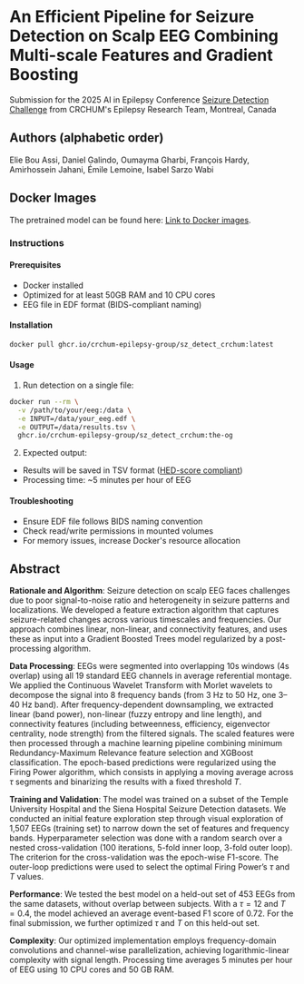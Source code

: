 # An Efficient Pipeline for Seizure Detection on Scalp EEG Combining Multi-scale Features and Gradient Boosting

Submission for the 2025 AI in Epilepsy Conference [Seizure Detection Challenge](https://epilepsybenchmarks.com/challenge/) from CRCHUM's Epilepsy Research Team, Montreal, Canada

## Authors (alphabetic order)

Elie Bou Assi, Daniel Galindo, Oumayma Gharbi, François Hardy, Amirhossein Jahani, Émile Lemoine, Isabel Sarzo Wabi

## Docker Images

The pretrained model can be found here: [Link to Docker images](https://github.com/orgs/CRCHUM-Epilepsy-Group/packages/container/package/sz_detect_crchum).

### Instructions

#### Prerequisites
- Docker installed
- Optimized for at least 50GB RAM and 10 CPU cores
- EEG file in EDF format (BIDS-compliant naming)

#### Installation

``` sh
docker pull ghcr.io/crchum-epilepsy-group/sz_detect_crchum:latest
```
#### Usage
1. Run detection on a single file:

``` sh
docker run --rm \
  -v /path/to/your/eeg:/data \
  -e INPUT=/data/your_eeg.edf \
  -e OUTPUT=/data/results.tsv \
  ghcr.io/crchum-epilepsy-group/sz_detect_crchum:the-og
```

2. Expected output:
- Results will be saved in TSV format ([HED-score compliant](https://hed-schemas.readthedocs.io/en/latest/hed_score_schema.html))
- Processing time: ~5 minutes per hour of EEG

#### Troubleshooting
- Ensure EDF file follows BIDS naming convention
- Check read/write permissions in mounted volumes
- For memory issues, increase Docker's resource allocation


## Abstract

**Rationale and Algorithm**: Seizure detection on scalp EEG faces challenges due to poor signal-to-noise ratio and heterogeneity in seizure patterns and localizations. We developed a feature extraction algorithm that captures seizure-related changes across various timescales and frequencies. Our approach combines linear, non-linear, and connectivity features, and uses these as input into a Gradient Boosted Trees model regularized by a  post-processing algorithm.

**Data Processing**: EEGs were segmented into overlapping 10s windows (4s overlap) using all 19 standard EEG channels in average referential montage. We applied the Continuous Wavelet Transform with Morlet wavelets to decompose the signal into 8 frequency bands (from 3 Hz to 50 Hz, one 3–40 Hz band). After frequency-dependent downsampling, we extracted linear (band power), non-linear (fuzzy entropy and line length), and connectivity features (including betweenness, efficiency, eigenvector centrality, node strength) from the filtered signals. The scaled features were then processed through a machine learning pipeline combining minimum Redundancy-Maximum Relevance feature selection and XGBoost classification. The epoch-based predictions were regularized using the Firing Power algorithm, which consists in applying a moving average across $\tau$ segments and binarizing the results with a fixed threshold $T$.

**Training and Validation**: The model was trained on a subset of the Temple University Hospital and the Siena Hospital Seizure Detection datasets. We conducted an initial feature exploration step through visual exploration of 1,507 EEGs (training set) to narrow down the set of features and frequency bands. Hyperparameter selection was done with a random search over a nested cross-validation (100 iterations, 5-fold inner loop, 3-fold outer loop). The criterion for the cross-validation was the epoch-wise F1-score. The outer-loop predictions were used to select the optimal Firing Power’s $\tau$ and $T$ values.

**Performance**: We tested the best model on a held-out set of 453 EEGs from the same datasets, without overlap between subjects. With a $\tau = 12$ and $T = 0.4$, the model achieved an average event-based F1 score of 0.72. For the final submission, we further optimized $\tau$ and $T$ on this held-out set.

**Complexity**: Our optimized implementation employs frequency-domain convolutions and channel-wise parallelization, achieving logarithmic-linear complexity with signal length. Processing time averages 5 minutes per hour of EEG using 10 CPU cores and 50 GB RAM.
